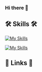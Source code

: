 ### Hi there 👋

## 🛠 Skills 🛠
[![My Skills](https://skillicons.dev/icons?i=java,idea,react,mysql)](https://skillicons.dev)

[![My Skills](https://skillicons.dev/icons?i=spring,eclipse,git,kotlin)](https://skillicons.dev)

## 🔗 Links 🔗

